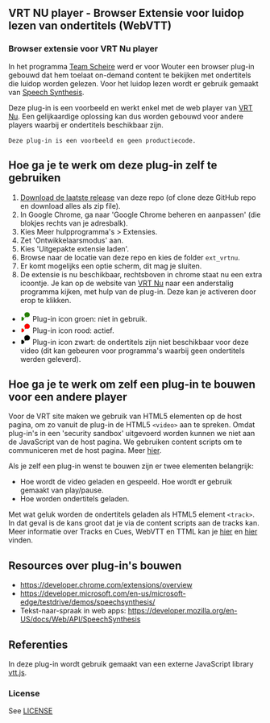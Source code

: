 ## VRT NU player - Browser Extensie voor luidop lezen van ondertitels (WebVTT)

### Browser extensie voor VRT Nu player
In het programma [Team Scheire](https://www.canvas.be/team-scheire) werd er voor Wouter een browser plug-in gebouwd dat hem toelaat on-demand content te bekijken met ondertitels die luidop worden gelezen. Voor het luidop lezen wordt er gebruik gemaakt van [Speech Synthesis](https://developer.mozilla.org/en-US/docs/Web/API/SpeechSynthesis). 

Deze plug-in is een voorbeeld en werkt enkel met de web player van [VRT Nu](https://www.vrt.be/vrtnu/). Een gelijkaardige oplossing kan dus worden gebouwd voor andere players waarbij er ondertitels beschikbaar zijn. 

    Deze plug-in is een voorbeeld en geen productiecode.


## Hoe ga je te werk om deze plug-in zelf te gebruiken

1.  [Download de laatste release](https://github.com/TeamScheire/vrtnutexttospeech/archive/v0.1.zip) van deze repo (of clone deze GitHub repo en download alles als zip file).
1.  In Google Chrome, ga naar 'Google Chrome beheren en aanpassen' (die blokjes rechts van je adresbalk).
1.  Kies Meer hulpprogramma's > Extensies.
1.  Zet 'Ontwikkelaarsmodus' aan.
1.  Kies 'Uitgepakte extensie laden'.
1.  Browse naar de locatie van deze repo en kies de folder `ext_vrtnu`.
1.  Er komt mogelijks een optie scherm, dit mag je sluiten.
1.  De extensie is nu beschikbaar, rechtsboven in chrome staat nu een extra icoontje. Je kan op de website van [VRT Nu](https://www.vrt.be/vrtnu/a-z/team-scheire/) naar een anderstalig programma kijken, met hulp van de plug-in. Deze kan je activeren door erop te klikken.
   - ![groen](ext_vrtnu/icons/luidop20.png) Plug-in icon groen: niet in gebruik.
   - ![groen](ext_vrtnu/icons/luidop20_active.png) Plug-in icon rood: actief.
   - ![groen](ext_vrtnu/icons/luidop20_gray.png) Plug-in icon zwart: de ondertitels zijn niet beschikbaar voor deze video (dit kan gebeuren voor programma's waarbij geen ondertitels werden geleverd).

## Hoe ga je te werk om zelf een plug-in te bouwen voor een andere player
Voor de VRT site maken we gebruik van HTML5 elementen op de host pagina, om zo vanuit de plug-in de HTML5 `<video>` aan te spreken. Omdat plug-in's in een 'security sandbox' uitgevoerd worden kunnen we niet aan de JavaScript van de host pagina. We gebruiken content scripts om te communiceren met de host pagina. Meer [hier](https://developer.chrome.com/extensions/content_scripts).

Als je zelf een plug-in wenst te bouwen zijn er twee elementen belangrijk:
- Hoe wordt de video geladen en gespeeld. Hoe wordt er gebruik gemaakt van play/pause.
- Hoe worden ondertitels geladen.

Met wat geluk worden de ondertitels geladen als HTML5 element `<track>`. In dat geval is de kans groot dat je via de content scripts aan de tracks kan. Meer informatie over Tracks en Cues, WebVTT en TTML kan je [hier](https://developer.mozilla.org/en-US/docs/Web/Apps/Fundamentals/Audio_and_video_delivery/Adding_captions_and_subtitles_to_HTML5_video) en [hier](https://www.w3.org/WAI/GL/wiki/Using_the_track_element_to_provide_captions) vinden.


## Resources over plug-in's bouwen
- https://developer.chrome.com/extensions/overview
- https://developer.microsoft.com/en-us/microsoft-edge/testdrive/demos/speechsynthesis/
- Tekst-naar-spraak in web apps: https://developer.mozilla.org/en-US/docs/Web/API/SpeechSynthesis

## Referenties
In deze plug-in wordt gebruik gemaakt van een externe JavaScript library [vtt.js](https://github.com/mozilla/vtt.js). 


### License 

See [LICENSE](LICENSE)






